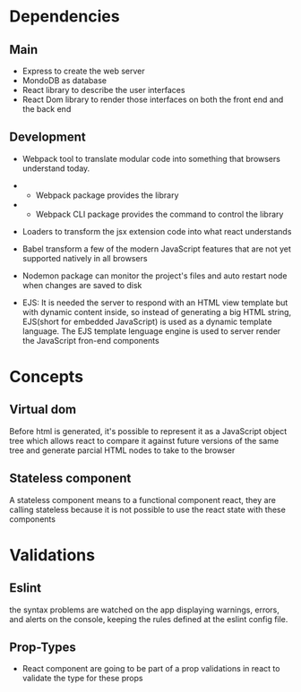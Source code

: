 # Dependencies
## Main 
- Express to create the web server
- MondoDB as database
- React library to describe the user interfaces
- React Dom library to render those interfaces on both the front end and the back end

## Development
- Webpack tool to translate modular code into something that browsers understand today. 
- - Webpack package provides the library
- - Webpack CLI package provides the command to control the library

- Loaders to transform the jsx extension code into what react understands
- Babel transform a few of the modern JavaScript features that are not yet supported natively in all browsers

- Nodemon package can monitor the project's files and auto restart node when changes are saved to disk

- EJS: It is needed the server to respond with an HTML view template but with dynamic content inside, so instead of generating a big HTML string, EJS(short for embedded JavaScript) is used as a dynamic template language. The EJS template lenguage engine is used to server render the JavaScript fron-end components


# Concepts
## Virtual dom
Before html is generated, it's possible to represent it as a JavaScript object tree which allows react to compare it against future versions of the same tree and generate parcial HTML nodes to take to the browser

## Stateless component
A stateless component means to a functional component react, they are calling stateless because it is not possible to use the react state with these components

# Validations
## Eslint
the syntax problems are watched on the app displaying warnings, errors, and alerts on the console, keeping the rules defined at the eslint config file.  
## Prop-Types
- React component are going to be part of a prop validations in react to validate the type for these props

